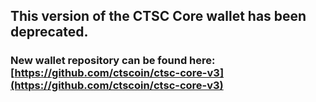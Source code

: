 ## This version of the CTSC Core wallet has been deprecated. ##

### New wallet repository can be found here: [https://github.com/ctscoin/ctsc-core-v3](https://github.com/ctscoin/ctsc-core-v3) ###
